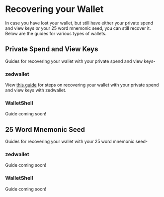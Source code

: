 # Recovering your Wallet

In case you have lost your wallet, but still have either your private spend and view keys *or* your 25 word mnemonic seed, you can still recover it. Below are the guides for various types of wallets.

## Private Spend and View Keys

Guides for recovering your wallet with your private spend and view keys-

### zedwallet

View [this guide](Using-zedwallet#private-spend-and-view-keys) for steps on recovering your wallet with your private spend and view keys with zedwallet.

### WalletShell

Guide coming soon!

<!--#### Nest Wallet<a name="keys-nest-wallet"></a>

View [this guide](Using-nest-wallet#private-view-and-spend-keys) for steps on recovering your wallet with your private view and spend keys with Nest Wallet.
-->

## 25 Word Mnemonic Seed

Guides for recovering your wallet with your 25 word mnemonic seed-

### zedwallet

Guide coming soon!

<!--View [this guide](Using-zedwallet#25-word-mnemonic-seed) for steps on recovering your wallet with your 25 word mnemonic seed with zedwallet.-->

### WalletShell

Guide coming soon!

<!--#### Nest Wallet<a name="25-nest-wallet"></a>

View [this guide](Using-nest-wallet#25-word-mnemonic-seed) for steps on recovering your wallet with your 25 word mnemonic seed with Nest wallet.
-->
